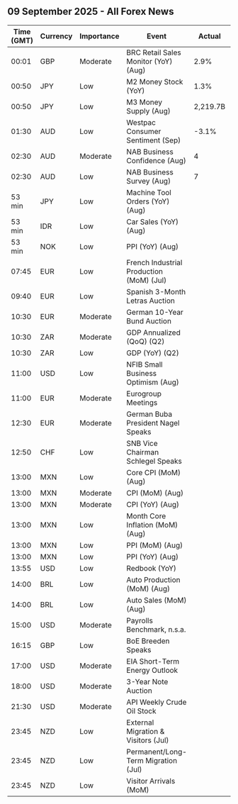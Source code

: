 ## 09 September 2025 - All Forex News

| Time (GMT) | Currency | Importance | Event | Actual | Forecast | Previous |
|------|----------|------------|-------|--------|----------|----------|
| 00:01 | GBP | Moderate | BRC Retail Sales Monitor (YoY) (Aug) | 2.9% | 2.0% | 1.8% |
| 00:50 | JPY | Low | M2 Money Stock (YoY) | 1.3% | 1.1% | 1.0% |
| 00:50 | JPY | Low | M3 Money Supply (Aug) | 2,219.7B |  | 2,211.4B |
| 01:30 | AUD | Low | Westpac Consumer Sentiment (Sep) | -3.1% |  | 5.7% |
| 02:30 | AUD | Moderate | NAB Business Confidence (Aug) | 4 |  | 8 |
| 02:30 | AUD | Low | NAB Business Survey (Aug) | 7 |  | 5 |
| 53 min | JPY | Low | Machine Tool Orders (YoY) (Aug) |  | 3.6% | -0.5% |
| 53 min | IDR | Low | Car Sales (YoY) (Aug) |  |  | -18.40% |
| 53 min | NOK | Low | PPI (YoY) (Aug) |  |  | -0.3% |
| 07:45 | EUR | Low | French Industrial Production (MoM) (Jul) |  | -1.4% | 3.8% |
| 09:40 | EUR | Low | Spanish 3-Month Letras Auction |  |  | 1.929% |
| 10:30 | EUR | Moderate | German 10-Year Bund Auction |  |  | 2.770% |
| 10:30 | ZAR | Moderate | GDP Annualized (QoQ) (Q2) |  |  | 0.1% |
| 10:30 | ZAR | Low | GDP (YoY) (Q2) |  |  | 0.8% |
| 11:00 | USD | Low | NFIB Small Business Optimism (Aug) |  | 100.5 | 100.3 |
| 11:00 | EUR | Moderate | Eurogroup Meetings |  |  |  |
| 12:30 | EUR | Moderate | German Buba President Nagel Speaks |  |  |  |
| 12:50 | CHF | Low | SNB Vice Chairman Schlegel Speaks |  |  |  |
| 13:00 | MXN | Low | Core CPI (MoM) (Aug) |  | 0.20% | 0.31% |
| 13:00 | MXN | Moderate | CPI (MoM) (Aug) |  | 0.06% | 0.27% |
| 13:00 | MXN | Moderate | CPI (YoY) (Aug) |  | 3.58% | 3.51% |
| 13:00 | MXN | Low | Month Core Inflation (MoM) (Aug) |  | 4.21% | 4.23% |
| 13:00 | MXN | Low | PPI (MoM) (Aug) |  |  | -0.50% |
| 13:00 | MXN | Low | PPI (YoY) (Aug) |  |  | 3.80% |
| 13:55 | USD | Low | Redbook (YoY) |  |  | 6.5% |
| 14:00 | BRL | Low | Auto Production (MoM) (Aug) |  |  | 15.7% |
| 14:00 | BRL | Low | Auto Sales (MoM) (Aug) |  |  | 14.2% |
| 15:00 | USD | Moderate | Payrolls Benchmark, n.s.a. |  |  | -598.00K |
| 16:15 | GBP | Low | BoE Breeden Speaks |  |  |  |
| 17:00 | USD | Moderate | EIA Short-Term Energy Outlook |  |  |  |
| 18:00 | USD | Moderate | 3-Year Note Auction |  |  | 3.669% |
| 21:30 | USD | Moderate | API Weekly Crude Oil Stock |  |  | 0.622M |
| 23:45 | NZD | Low | External Migration & Visitors (Jul) |  |  | 0.80% |
| 23:45 | NZD | Low | Permanent/Long-Term Migration (Jul) |  |  | 1,670 |
| 23:45 | NZD | Low | Visitor Arrivals (MoM) |  |  | -2.5% |
